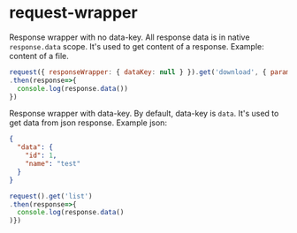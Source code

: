 # request-wrapper

Response wrapper with no data-key. All response data is in native `response.data` scope.
It's used to get content of a response. Example: content of a file. 
```js
request({ responseWrapper: { dataKey: null } }).get('download', { params: { disk, path } })
.then(response=>{
  console.log(response.data())
})
```

Response wrapper with data-key. By default, data-key is `data`.
It's used to get data from json response. Example json:
```json
{
  "data": {
    "id": 1,
    "name": "test"
  }
}
```
```js
request().get('list')
.then(response=>{
  console.log(response.data()
)})
```
